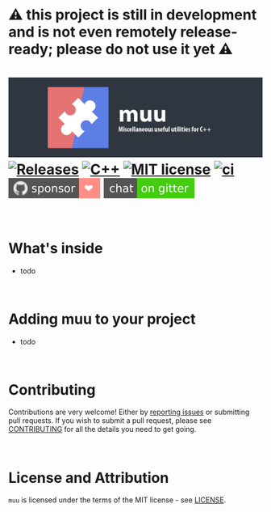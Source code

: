 # ⚠&#xFE0F; this project is still in development and is not even remotely release-ready; please do not use it yet ⚠&#xFE0F;

![banner](docs/images/banner-small.png)  
[![Releases](https://img.shields.io/github/release/marzer/muu.svg)](https://github.com/marzer/muu/releases)
[![C++](https://img.shields.io/badge/c%2B%2B-17%2C%2020-informational)][cpp_compilers]
[![MIT license](https://img.shields.io/badge/license-MIT-blue.svg)](./LICENSE)
[![ci](https://github.com/marzer/muu/actions/workflows/ci.yaml/badge.svg?branch=master)](https://github.com/marzer/muu/actions/workflows/ci.yaml)
[![Sponsor](docs/images/badge-sponsor.svg)](https://github.com/sponsors/marzer)
[![Gitter](docs/images/badge-gitter.svg)](https://gitter.im/marzer/muu)
 ====

<br>

# What's inside

- todo

<br>

# Adding muu to your project

- todo

<br>

# Contributing
Contributions are very welcome! Either by [reporting issues] or submitting pull requests.
If you wish to submit a pull request, please see [CONTRIBUTING] for all the details you need to get going.

<br>

# License and Attribution

`muu` is licensed under the terms of the MIT license - see [LICENSE].

[API documentation]: https://marzer.github.io/muu/
[CONTRIBUTING]: ./CONTRIBUTING.md
[LICENSE]: ./LICENSE
[cpp_compilers]: https://en.cppreference.com/w/cpp/compiler_support
[reporting issues]: https://github.com/marzer/muu/issues
